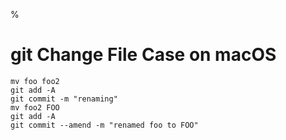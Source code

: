 %

# git Change File Case on macOS

	mv foo foo2
	git add -A
	git commit -m "renaming"
	mv foo2 FOO
	git add -A
	git commit --amend -m "renamed foo to FOO"
